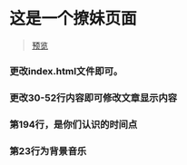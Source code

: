 # 这是一个撩妹页面

> [预览](https://immapan.github.io/pick-up-girls/) 
### 更改index.html文件即可。
### 更改30-52行内容即可修改文章显示内容
### 第194行，是你们认识的时间点
### 第23行为背景音乐
